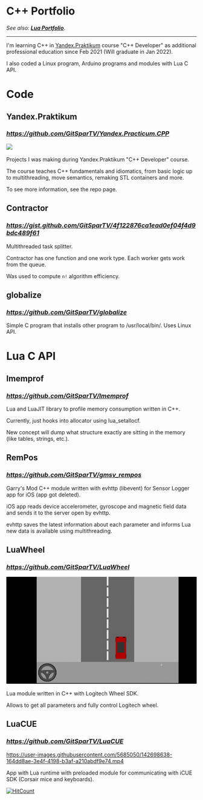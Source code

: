 # C++ Portfolio
*See also: **[Lua Portfolio](lua-portfolio.md)***.

---

I'm learning C++ in [Yandex.Praktikum](https://practicum.yandex.ru/cpp/) course "C++ Developer" as additional professional education since Feb 2021 (Will graduate in Jan 2022).

I also coded a Linux program, Arduino programs and modules with Lua C API.

# Code

## Yandex.Praktikum
### *https://github.com/GitSparTV/Yandex.Practicum.CPP*

<img src="https://github.com/GitSparTV/Yandex.Practicum.CPP/raw/master/TransportCatalogue/svg.png">

Projects I was making during Yandex.Praktikum "C++ Developer" course.

The course teaches C++ fundamentals and idiomatics, from basic logic up to multithreading, move semantics, remaking STL containers and more.

To see more information, see the repo page.

## Contractor
### *https://gist.github.com/GitSparTV/4f122876ca1ead0ef04f4d9bdc489f61*

Multithreaded task splitter.

Contractor has one function and one work type. Each worker gets work from the queue.

Was used to compute `n!` algorithm efficiency.

## globalize
### *https://github.com/GitSparTV/globalize*

Simple C program that installs other program to /usr/local/bin/. Uses Linux API.

# Lua C API
## lmemprof
### *https://github.com/GitSparTV/lmemprof*

Lua and LuaJIT library to profile memory consumption written in C++.

Currently, just hooks into allocator using lua_setallocf.

New concept will dump what structure exactly are sitting in the memory (like tables, strings, etc.).

## RemPos
### *https://github.com/GitSparTV/gmsv_rempos*

Garry's Mod C++ module written with evhttp (libevent) for Sensor Logger app for iOS (app got deleted).

iOS app reads device accelerometer, gyroscope and magnetic field data and sends it to the server open by evhttp.

evhttp saves the latest information about each parameter and informs Lua new data is available using multithreading.

## LuaWheel
### *https://github.com/GitSparTV/LuaWheel*

<img src="https://github.com/GitSparTV/LuaWheel/raw/master/LuaWheelDemo.gif">

Lua module written in C++ with Logitech Wheel SDK.

Allows to get all parameters and fully control Logitech wheel.

## LuaCUE
### *https://github.com/GitSparTV/LuaCUE*

https://user-images.githubusercontent.com/5685050/142698638-164dd8ae-3e4f-4198-b3af-a210abdf9e74.mp4

App with Lua runtime with preloaded module for communicating with iCUE SDK (Corsair mice and keyboards).

[![HitCount](http://hits.dwyl.com/GitSparTV/cpp-portfolio.svg?style=flat)](http://hits.dwyl.com/GitSparTV/cpp-portfolio)
